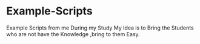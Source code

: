# Example-Scripts
Example Scripts from me During my Study
My Idea is to Bring the Students who are not have the Knowledge ,bring to them Easy.
